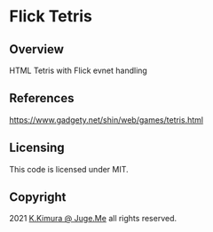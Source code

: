 # Flick Tetris


## Overview

HTML Tetris with Flick evnet handling


## References

https://www.gadgety.net/shin/web/games/tetris.html


## Licensing

This code is licensed under MIT.


## Copyright

2021 [K.Kimura @ Juge.Me](https://github.com/dotnsf) all rights reserved.
